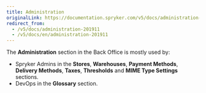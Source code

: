 ```yaml
---
title: Administration
originalLink: https://documentation.spryker.com/v5/docs/administration-201911
redirect_from:
  - /v5/docs/administration-201911
  - /v5/docs/en/administration-201911
---
```


The **Administration** section in the Back Office is mostly used by:
* Spryker Admins in the **Stores**, **Warehouses**, **Payment Methods**, **Delivery Methods**, **Taxes**, **Thresholds** and **MIME Type Settings** sections.
* DevOps in the **Glossary** section.



